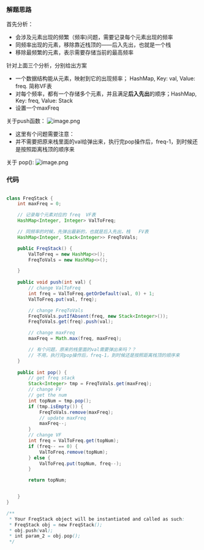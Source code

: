 ### 解题思路
首先分析：
- 会涉及元素出现的频繁（频率)问题，需要记录每个元素出现的频率
- 同频率出现的元素，移除靠近栈顶的——后入先出，也就是一个栈
- 移除最频繁的元素，表示需要存储当前的最高频率

针对上面三个分析，分别给出方案
- 一个数据结构能从元素，映射到它的出现频率； HashMap, Key: val, Value: freq.  简称VF表
- 对每个频率，都有一个存储多个元素，并且满足**后入先出**的顺序；HashMap, Key: freq, Value: Stack<Integer>
- 设置一个maxFreq

关于push函数：
![image.png](https://pic.leetcode-cn.com/1628740923-faIJTV-image.png)

- 这里有个问题需要注意：
-   并不需要把原来栈里面的val给弹出来，执行完pop操作后，freq-1，到时候还是按照距离栈顶的顺序来


关于 pop():
![image.png](https://pic.leetcode-cn.com/1628741591-QowYoF-image.png)



### 代码

```java

class FreqStack {
    int maxFreq = 0;

    // 记录每个元素对应的 freq  VF表
    HashMap<Integer, Integer> ValToFreq;

    // 同频率的时候，先弹出最新的，也就是后入先出，栈   FV表
    HashMap<Integer, Stack<Integer>> FreqToVals;

    public FreqStack() {
        ValToFreq = new HashMap<>();
        FreqToVals = new HashMap<>();

    }
    
    public void push(int val) {
        // change ValToFreq
        int freq = ValToFreq.getOrDefault(val, 0) + 1;
        ValToFreq.put(val, freq);

        // change FreqToVals
        FreqToVals.putIfAbsent(freq, new Stack<Integer>());
        FreqToVals.get(freq).push(val);

        // change maxFreq
        maxFreq = Math.max(freq, maxFreq);

        // 有个问题，原来的栈里面的val需要弹出来吗？？
        // 不用，执行完pop操作后，freq-1，到时候还是按照距离栈顶的顺序来
    }
    
    public int pop() {
        // get freq stack
        Stack<Integer> tmp = FreqToVals.get(maxFreq);
        // change FV
        // get the num
        int topNum = tmp.pop();
        if (tmp.isEmpty()) {
            FreqToVals.remove(maxFreq);
            // update maxFreq
            maxFreq--;
        }
        // change VF
        int freq = ValToFreq.get(topNum);
        if (freq-- == 0) {
            ValToFreq.remove(topNum);
        } else {
            ValToFreq.put(topNum, freq--);
        }

        return topNum;


    }
}

/**
 * Your FreqStack object will be instantiated and called as such:
 * FreqStack obj = new FreqStack();
 * obj.push(val);
 * int param_2 = obj.pop();
 */
```
